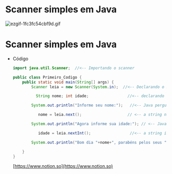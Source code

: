# Scanner simples em Java

![ezgif-1fc3fc54cbf9d.gif](Scanner%20simples%20em%20Java%20192b8871e1d980c899b0fbba85d35daa/ezgif-1fc3fc54cbf9d.gif)

# Scanner simples em Java

- Código
    
    
    ```java
    import java.util.Scanner;  //<-- Importando o scanner
    
    public class Primeiro_Codigo {
        public static void main(String[] args) {
            Scanner leia = new Scanner(System.in);  //<-- Declarando o Scanner como "leia"
    
              String nome; int idade;                 //<-- declarando o nome e a "idade" como int
    
            System.out.println("Informe seu nome:");   //<-- Java pergunta p/ o usuário juntamente com a mensagem de solicitação.
    
               nome = leia.next();                    // <-- a string nome resulta no scanner leia
    
            System.out.println("Agora informe sua idade:"); // <-- Java pergunta p/ o usuário juntamente com a mensagem de solicitação.
    
               idade = leia.nextInt();                 //<-- a string idade resulta no scanner leia
    
            System.out.println("Bom dia "+nome+", parabéns pelos seus "+idade+" anos.");  //<-- Java apresenta a mensagem final ao usuário
    
        }
    }
    ```
    
    [https://www.notion.so](https://www.notion.so)